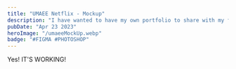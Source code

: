 ```yaml
---
title: "UMAEE Netflix - Mockup"
description: "I have wanted to have my own portfolio to share with my friends for a long time, and now I have finally achieved it! I am really excited to have been able to create it."
pubDate: "Apr 23 2023"
heroImage: "/umaeeMockUp.webp"
badge: "#FIGMA #PHOTOSHOP"
---
```


Yes! IT'S WORKING!
<!-- Insertar video aquí-->